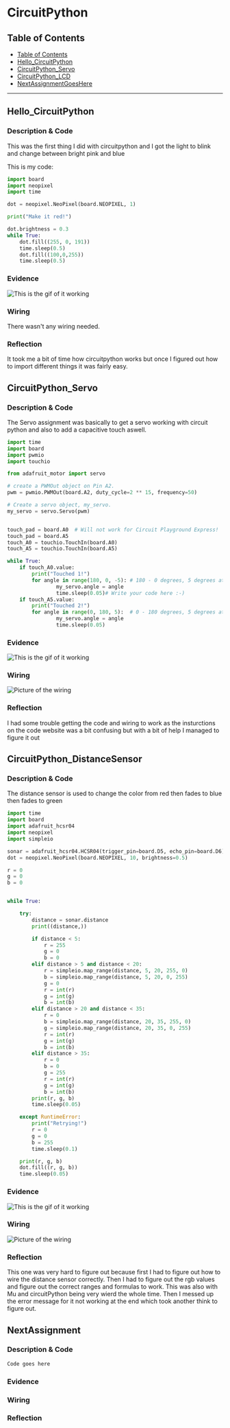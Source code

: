 # CircuitPython
## Table of Contents
* [Table of Contents](#TableOfContents)
* [Hello_CircuitPython](#Hello_CircuitPython)
* [CircuitPython_Servo](#CircuitPython_Servo)
* [CircuitPython_LCD](#CircuitPython_LCD)
* [NextAssignmentGoesHere](#NextAssignment)
---

## Hello_CircuitPython

### Description & Code
This was the first thing I did with circuitpython and I got the light to blink and change between bright pink and blue

This is my code:

```python
import board
import neopixel
import time

dot = neopixel.NeoPixel(board.NEOPIXEL, 1)

print("Make it red!")

dot.brightness = 0.3
while True:
    dot.fill((255, 0, 191))
    time.sleep(0.5)
    dot.fill((100,0,255))
    time.sleep(0.5)

```


### Evidence
 ![This is the gif of it working](https://github.com/nmckee78/CircuitPython/blob/main/Gif%20folder/ezgif.com-gif-maker.gif)

### Wiring
There wasn't any wiring needed.

### Reflection
It took me a bit of time how circuitpython works but once I figured out how to import different things it was fairly easy.




## CircuitPython_Servo

### Description & Code
 The Servo assignment was basically to get a servo working with circuit python and also to add a capacitive touch aswell.
```python
import time
import board
import pwmio
import touchio

from adafruit_motor import servo

# create a PWMOut object on Pin A2.
pwm = pwmio.PWMOut(board.A2, duty_cycle=2 ** 15, frequency=50)

# Create a servo object, my_servo.
my_servo = servo.Servo(pwm)


touch_pad = board.A0  # Will not work for Circuit Playground Express!
touch_pad = board.A5
touch_A0 = touchio.TouchIn(board.A0)
touch_A5 = touchio.TouchIn(board.A5)

while True:
    if touch_A0.value:
        print("Touched 1!")
        for angle in range(180, 0, -5): # 180 - 0 degrees, 5 degrees at a time.
                my_servo.angle = angle
                time.sleep(0.05)# Write your code here :-)
    if touch_A5.value:
        print("Touched 2!")
        for angle in range(0, 180, 5):  # 0 - 180 degrees, 5 degrees at a time.
                my_servo.angle = angle
                time.sleep(0.05)


```

### Evidence
 ![This is the gif of it working](https://github.com/nmckee78/CircuitPython/blob/main/Gif%20folder/ezgif.com-gif-maker%20(1).gif)

    
### Wiring
![Picture of the wiring](https://github.com/nmckee78/CircuitPython/blob/main/Pictures/Brilliant%20Vihelmo-Bigery.png)
### Reflection
I had some trouble getting the code and wiring to work as the insturctions on the code website was a bit confusing but with a bit of help I managed to figure it out



## CircuitPython_DistanceSensor

### Description & Code
 The distance sensor is used to change the color from red then fades to blue then fades to green
```python
import time
import board
import adafruit_hcsr04
import neopixel
import simpleio

sonar = adafruit_hcsr04.HCSR04(trigger_pin=board.D5, echo_pin=board.D6)
dot = neopixel.NeoPixel(board.NEOPIXEL, 10, brightness=0.5)

r = 0
g = 0
b = 0


while True:

    try:
        distance = sonar.distance
        print((distance,))

        if distance < 5:
            r = 255
            g = 0
            b = 0
        elif distance > 5 and distance < 20:
            r = simpleio.map_range(distance, 5, 20, 255, 0)
            b = simpleio.map_range(distance, 5, 20, 0, 255)
            g = 0
            r = int(r)
            g = int(g)
            b = int(b)
        elif distance > 20 and distance < 35:
            r = 0
            b = simpleio.map_range(distance, 20, 35, 255, 0)
            g = simpleio.map_range(distance, 20, 35, 0, 255)
            r = int(r)
            g = int(g)
            b = int(b)
        elif distance > 35:
            r = 0
            b = 0
            g = 255
            r = int(r)
            g = int(g)
            b = int(b)
        print(r, g, b)
        time.sleep(0.05)

    except RuntimeError:
        print("Retrying!")
        r = 0
        g = 0
        b = 255
        time.sleep(0.1)

    print(r, g, b)
    dot.fill((r, g, b))
    time.sleep(0.05)


```

### Evidence
![This is the gif of it working](https://github.com/nmckee78/CircuitPython/blob/main/Gif%20folder/ezgif.com-gif-maker%20(2).gif)

### Wiring
![Picture of the wiring](https://github.com/nmckee78/CircuitPython/blob/main/Pictures/Smashing%20Esboo-Snicket.png)
### Reflection
This one was very hard to figure out because first I had to figure out how to wire the distance sensor correctly. Then I had to figure out the rgb values and figure out the correct ranges and formulas to work. This was also with Mu and circuitPython being very wierd the whole time. Then I messed up the error message for it not working at the end which took another think to figure out.





## NextAssignment

### Description & Code

```python
Code goes here

```

### Evidence

### Wiring

### Reflection
